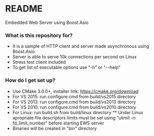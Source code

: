# README #

Embedded Web Server using Boost.Asio

### What is this repository for? ###

* It is a sample of HTTP client and server made asynchronous using Boost.Asio
* Server is able to serve 10k connections per second on Linux
* Stress test client included
* To get list of executable options use "-h" or "--help"

### How do I get set up? ###

* Use CMake 3.0.0+, installer link: https://cmake.org/download
* For VS 2015: run configure.cmd from build/vs2015 directory
* For VS 2013: run configure.cmd from build/vs2013 directory
* For VS 2010: run configure.cmd from build/vs2010 directory
* For Linux: run build.sh from build/linux directory
** Under Linux apropriate file descriptors limits must be set using "ulimit -n fd_limit_number" before starting EWS server
* Binaries will be created in "bin" directory
